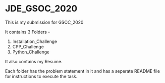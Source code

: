 # JDE_GSOC_2020
This is my submission for GSOC_2020

It contains 3 Folders -
1. Installation_Challenge
2. CPP_Challenge
3. Python_Challenge

It also contains my Resume.

Each folder has the problem statement in it and has a seperate README file for instructions to execute the task.
